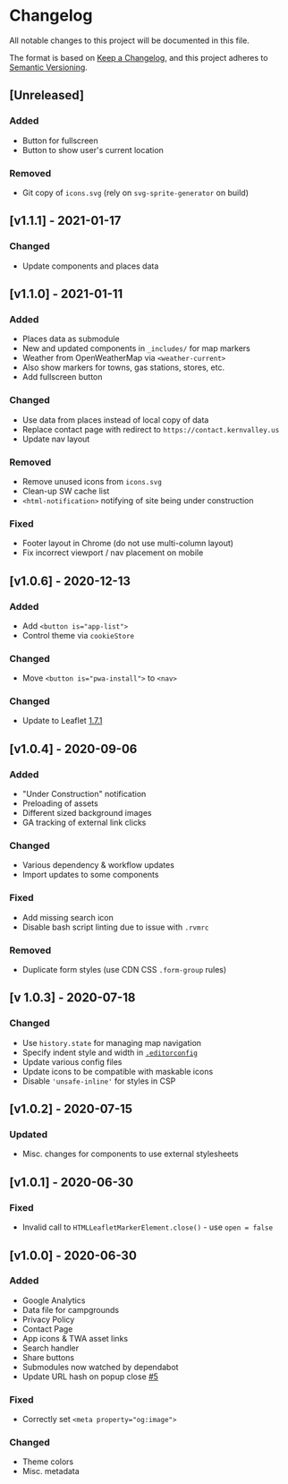 <!-- markdownlint-disable -->
# Changelog
All notable changes to this project will be documented in this file.

The format is based on [Keep a Changelog](https://keepachangelog.com/en/1.0.0/),
and this project adheres to [Semantic Versioning](https://semver.org/spec/v2.0.0.html).

## [Unreleased]

### Added
- Button for fullscreen
- Button to show user's current location

### Removed
- Git copy of `icons.svg` (rely on `svg-sprite-generator` on build)

## [v1.1.1] - 2021-01-17

### Changed
- Update components and places data

## [v1.1.0] - 2021-01-11

### Added
- Places data as submodule
- New and updated components in `_includes/` for map markers
- Weather from OpenWeatherMap via `<weather-current>`
- Also show markers for towns, gas stations, stores, etc.
- Add fullscreen button

### Changed
- Use data from places instead of local copy of data
- Replace contact page with redirect to `https://contact.kernvalley.us`
- Update nav layout

### Removed
- Remove unused icons from `icons.svg`
- Clean-up SW cache list
- `<html-notification>` notifying of site being under construction

### Fixed
- Footer layout in Chrome (do not use multi-column layout)
- Fix incorrect viewport / nav placement on mobile

## [v1.0.6] - 2020-12-13

### Added
- Add `<button is="app-list">`
- Control theme via `cookieStore`

### Changed
- Move `<button is="pwa-install">` to `<nav>`

### Changed
- Update to Leaflet [1.7.1](https://leafletjs.com/2020/09/04/leaflet-1.7.1.html)

## [v1.0.4] - 2020-09-06

### Added
- "Under Construction" notification
- Preloading of assets
- Different sized background images
- GA tracking of external link clicks

### Changed
- Various dependency & workflow updates
- Import updates to some components

### Fixed
- Add missing search icon
- Disable bash script linting due to issue with `.rvmrc`

### Removed
- Duplicate form styles (use CDN CSS `.form-group` rules)

## [v 1.0.3] - 2020-07-18

### Changed
- Use `history.state` for managing map navigation
- Specify indent style and width in [`.editorconfig`](https://editorconfig.org/)
- Update various config files
- Update icons to be compatible with maskable icons
- Disable `'unsafe-inline'` for styles in CSP

## [v1.0.2] - 2020-07-15

### Updated
- Misc. changes for components to use external stylesheets

## [v1.0.1] - 2020-06-30

### Fixed
- Invalid call to `HTMLLeafletMarkerElement.close()` - use `open = false`

## [v1.0.0] - 2020-06-30

### Added
- Google Analytics
- Data file for campgrounds
- Privacy Policy
- Contact Page
- App icons & TWA asset links
- Search handler
- Share buttons
- Submodules now watched by dependabot
- Update URL hash on popup close [#5](https://github.com/kernvalley/camping.kernvalley.us/issues/5)

### Fixed
- Correctly set `<meta property="og:image">`

### Changed
- Theme colors
- Misc. metadata
<!-- markdownlint-restore -->

